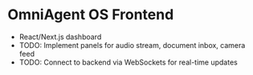# OmniAgent OS Frontend

- React/Next.js dashboard
- TODO: Implement panels for audio stream, document inbox, camera feed
- TODO: Connect to backend via WebSockets for real-time updates
